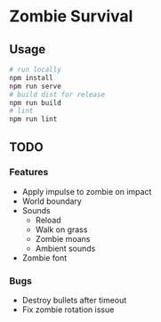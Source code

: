 # Zombie Survival

## Usage

```bash
# run locally
npm install
npm run serve
# build dist for release
npm run build
# lint
npm run lint
```

## TODO

### Features

* Apply impulse to zombie on impact
* World boundary
* Sounds
    * Reload
    * Walk on grass
    * Zombie moans
    * Ambient sounds
* Zombie font

### Bugs

* Destroy bullets after timeout
* Fix zombie rotation issue